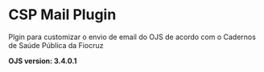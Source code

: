# CSP Mail Plugin

Plgin para customizar o envio de email do OJS de acordo com o Cadernos de Saúde Pública da Fiocruz

**OJS version: 3.4.0.1**

